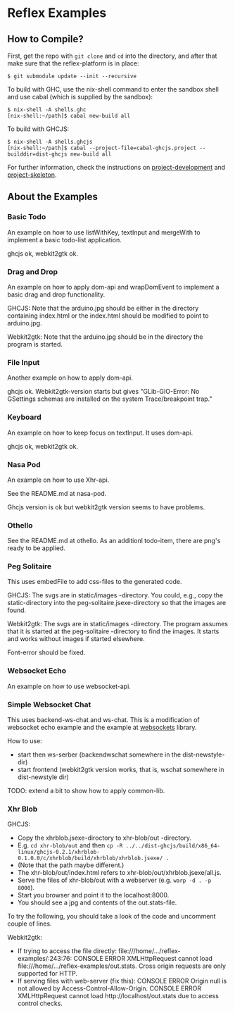 # Reflex Examples

## How to Compile?

First, get the repo with `git clone` and `cd` into the directory, and 
after that make sure that the reflex-platform is in place:

```
$ git submodule update --init --recursive
```


To build with GHC, use the nix-shell command to enter the sandbox shell and 
use cabal (which is supplied by the sandbox):

```
$ nix-shell -A shells.ghc
[nix-shell:~/path]$ cabal new-build all
```

To build with GHCJS:

```
$ nix-shell -A shells.ghcjs
[nix-shell:~/path]$ cabal --project-file=cabal-ghcjs.project --builddir=dist-ghcjs new-build all
```

For further information, check the instructions on 
[project-development](https://github.com/reflex-frp/reflex-platform/blob/develop/docs/project-development.md)
and 
[project-skeleton](https://github.com/ElvishJerricco/reflex-project-skeleton).


## About the Examples

### Basic Todo

An example on how to use listWithKey, textInput and mergeWith to implement
a basic todo-list application.

ghcjs ok, webkit2gtk ok.


### Drag and Drop

An example on how to apply dom-api and wrapDomEvent to implement a basic drag 
and drop functionality. 

GHCJS:
Note that the arduino.jpg should be either in the directory containing index.html 
or the index.html should be modified to point to arduino.jpg.

Webkit2gtk:
Note that the arduino.jpg should be in the directory the program is started.


### File Input

Another example on how to apply dom-api. 

ghcjs ok.  Webkit2gtk-version starts but gives "GLib-GIO-Error: No GSettings schemas are installed on the system Trace/breakpoint trap."


### Keyboard

An example on how to keep focus on textInput. It uses dom-api.

ghcjs ok, webkit2gtk ok.


### Nasa Pod

An example on how to use Xhr-api.

See the README.md at nasa-pod.

Ghcjs version is ok but webkit2gtk version seems to have problems.


### Othello

See the README.md at othello. As an additionl todo-item, there are png's ready 
to be applied.


### Peg Solitaire

This uses embedFile to add css-files to the generated code.


GHCJS:
The svgs are in static/images -directory. You could, e.g., copy the 
static-directory into the peg-solitaire.jsexe-directory so that the images are
found.

Webkit2gtk:
The svgs are in static/images -directory. The program assumes that it is started
at the peg-solitaire -directory to find the images. It starts and works without 
images if started elsewhere.

Font-error should be fixed. 


### Websocket Echo

An example on how to use websocket-api.

### Simple Websocket Chat

This uses backend-ws-chat and ws-chat. This is a modification of websocket 
echo example and the example at 
[websockets](https://github.com/jaspervdj/websockets) library.

How to use:
- start then ws-serber (backendwschat somewhere in the dist-newstyle-dir)
- start frontend (webkit2gtk version works, that is, wschat somewhere in dist-newstyle dir)


TODO: extend a bit to show how to apply common-lib.


### Xhr Blob

GHCJS:
- Copy the xhrblob.jsexe-diroctory to xhr-blob/out -directory.
- E.g. `cd xhr-blob/out` and then `cp -R ../../dist-ghcjs/build/x86_64-linux/ghcjs-0.2.1/xhrblob-0.1.0.0/c/xhrblob/build/xhrblob/xhrblob.jsexe/ .`
- (Note that the path maybe different.)
- The xhr-blob/out/index.html refers to xhr-blob/out/xhrblob.jsexe/all.js. 
- Serve the files of xhr-blob/out with a webserver (e.g. `warp -d . -p 8000`).
- Start you browser and point it to the localhost:8000. 
- You should see a jpg and contents of the out.stats-file.


To try the following, you should take a look of the code and uncomment couple 
of lines.

Webkit2gtk:
- If trying to access the file directly:
file:///home/.../reflex-examples/:243:76: CONSOLE ERROR XMLHttpRequest cannot load file:///home/.../reflex-examples/out.stats. Cross origin requests are only supported for HTTP.
- If serving files with web-server (fix this):
CONSOLE ERROR Origin null is not allowed by Access-Control-Allow-Origin.
CONSOLE ERROR XMLHttpRequest cannot load http://localhost/out.stats due to access control checks.


